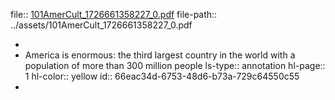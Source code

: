 file:: [101AmerCult_1726661358227_0.pdf](../assets/101AmerCult_1726661358227_0.pdf)
file-path:: ../assets/101AmerCult_1726661358227_0.pdf

-
- America is enormous: the third largest country in the world with a population of more than 300 million people
  ls-type:: annotation
  hl-page:: 1
  hl-color:: yellow
  id:: 66eac34d-6753-48d6-b73a-729c64550c55
-